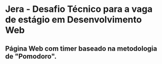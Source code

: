 # Jera - Desafio Técnico para a vaga de estágio em Desenvolvimento Web

## Página Web com timer baseado na metodologia de "Pomodoro".
